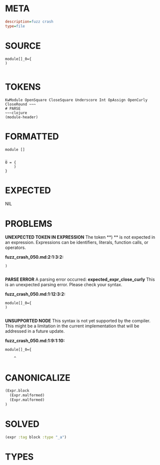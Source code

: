 # META
~~~ini
description=fuzz crash
type=file
~~~
# SOURCE
~~~roc
module[]_0={
)
 
~~~
# TOKENS
~~~text
KwModule OpenSquare CloseSquare Underscore Int OpAssign OpenCurly CloseRound ~~~
# PARSE
~~~clojure
(module-header)
~~~
# FORMATTED
~~~roc
module []

_
0 = {
	)
}
~~~
# EXPECTED
NIL
# PROBLEMS
**UNEXPECTED TOKEN IN EXPRESSION**
The token **)
 ** is not expected in an expression.
Expressions can be identifiers, literals, function calls, or operators.

**fuzz_crash_050.md:2:1:3:2:**
```roc
)
 
```


**PARSE ERROR**
A parsing error occurred: **expected_expr_close_curly**
This is an unexpected parsing error. Please check your syntax.

**fuzz_crash_050.md:1:12:3:2:**
```roc
module[]_0={
)
 
```


**UNSUPPORTED NODE**
This syntax is not yet supported by the compiler.
This might be a limitation in the current implementation that will be addressed in a future update.

**fuzz_crash_050.md:1:9:1:10:**
```roc
module[]_0={
```
        ^


# CANONICALIZE
~~~clojure
(Expr.block
  (Expr.malformed)
  (Expr.malformed)
)
~~~
# SOLVED
~~~clojure
(expr :tag block :type "_a")
~~~
# TYPES
~~~roc
~~~
